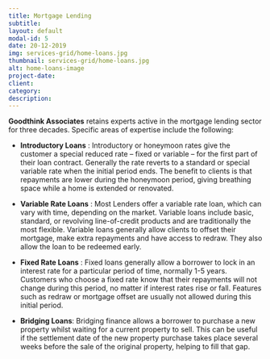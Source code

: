 ```yaml
---
title: Mortgage Lending
subtitle:
layout: default
modal-id: 5
date: 20-12-2019
img: services-grid/home-loans.jpg
thumbnail: services-grid/home-loans.jpg
alt: home-loans-image
project-date:
client:
category:
description: 
---
```

**Goodthink Associates** retains experts active in the mortgage lending sector for three decades. Specific areas of expertise include the following:

-   **Introductory Loans** : Introductory or honeymoon rates give the customer a special reduced rate – fixed or variable – for the first part of their loan contract. Generally the rate reverts to a standard or special variable rate when the initial period ends. The benefit to clients is that repayments are lower during the honeymoon period, giving breathing space while a home is extended or renovated.

-   **Variable Rate Loans** : Most Lenders offer a variable rate loan, which can vary with time, depending on the market. Variable loans include basic, standard, or revolving line-of-credit products and are traditionally the most flexible. Variable loans generally allow clients to offset their mortgage, make extra repayments and have access to redraw. They also allow the loan to be redeemed early.

-   **Fixed Rate Loans** : Fixed loans generally allow a borrower to lock in an interest rate for a particular period of time, normally 1-5 years. Customers who choose a fixed rate know that their repayments will not change during this period, no matter if interest rates rise or fall. Features such as redraw or mortgage offset are usually not allowed during this initial period.

-   **Bridging Loans**: Bridging finance allows a borrower to purchase a new property whilst waiting for a current property to sell. This can be useful if the settlement date of the new property purchase takes place several weeks before the sale of the original property, helping to fill that gap.